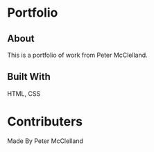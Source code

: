 # Portfolio

## About
This is a portfolio of work from Peter McClelland.

## Built With
HTML, CSS

# Contributers
Made By Peter McClelland